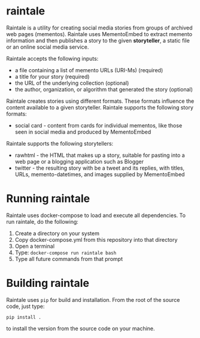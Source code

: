 # raintale

Raintale is a utility for creating social media stories from groups of archived web pages (mementos). Raintale uses MementoEmbed to extract memento information and then publishes a story to the given **storyteller**, a static file or an online social media service.

Raintale accepts the following inputs:
* a file containing a list of memento URLs (URI-Ms) (required)</li>
* a title for your story (required)</li>
* the URL of the underlying collection (optional)</li>
* the author, organization, or algorithm that generated the story (optional)</li>

Raintale creates stories using different formats. These formats influence the content available to a given storyteller. Raintale supports the following story formats:
* social card - content from cards for individual mementos, like those seen in social media and produced by MementoEmbed

Raintale supports the following storytellers:
* rawhtml - the HTML that makes up a story, suitable for pasting into a web page or a blogging application such as Blogger
* twitter - the resulting story with be a tweet and its replies, with titles, URLs, memento-datetimes, and images supplied by MementoEmbed

# Running raintale

Raintale uses docker-compose to load and execute all dependencies. To run raintale, do the following:
1. Create a directory on your system
2. Copy docker-compose.yml from this repository into that directory
3. Open a terminal
4. Type: ```docker-compose run raintale bash```
5. Type all future commands from that prompt

# Building raintale

Raintale uses ```pip``` for build and installation. From the root of the source code, just type:

```pip install .``` 

to install the version from the source code on your machine.
